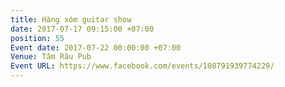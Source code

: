 ```yaml
---
title: Hàng xóm guitar show
date: 2017-07-17 09:15:00 +07:00
position: 55
Event date: 2017-07-22 00:00:00 +07:00
Venue: Tâm Râu Pub
Event URL: https://www.facebook.com/events/108791939774229/
---
```


